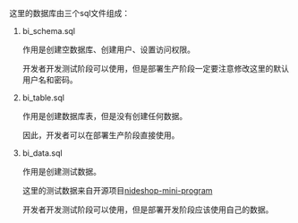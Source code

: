 这里的数据库由三个sql文件组成：

1. bi_schema.sql
  
   作用是创建空数据库、创建用户、设置访问权限。
   
   开发者开发测试阶段可以使用，但是部署生产阶段一定要注意修改这里的默认用户名和密码。

2. bi_table.sql

   作用是创建数据库表，但是没有创建任何数据。
   
   因此，开发者可以在部署生产阶段直接使用。
 
3. bi_data.sql

   作用是创建测试数据。
   
   这里的测试数据来自开源项目[nideshop-mini-program](https://github.com/tumobi/nideshop-mini-program)
   
   开发者开发测试阶段可以使用，但是部署开发阶段应该使用自己的数据。
